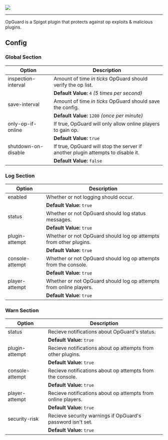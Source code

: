 <img src="http://i.imgur.com/le8Nqlv.png"></img>

---

OpGuard is a Spigot plugin that protects against op exploits &amp; malicious plugins.

## Config

### Global Section

| Option                           | Description                      |
|----------------------------------|----------------------------------|
| inspection-interval | Amount of time *in ticks* OpGuard should verify the op list. |
| | **Default Value:** `4` *(5 times per second)* |
| save-interval | Amount of time *in ticks* OpGuard should save the config. |
| | **Default Value:** `1200` *(once per minute)* |
| only-op-if-online | If true, OpGuard will only allow online players to gain op. |
| | **Default Value:** `true` |
| shutdown-on-disable | If true, OpGuard will stop the server if another plugin attempts to disable it. |
| | **Default Value:** `false` |

### Log Section

| Option                           | Description                      |
|----------------------------------|----------------------------------|
| enabled | Whether or not logging should occur. |
| | **Default Value:** `true` |
| status | Whether or not OpGuard should log status messages. |
| | **Default Value:** `true` |
| plugin-attempt | Whether or not OpGuard should log op attempts from other plugins. |
| | **Default Value:** `true` |
| console-attempt | Whether or not OpGuard should log op attempts from the console. |
| | **Default Value:** `true` |
| player-attempt | Whether or not OpGuard should log op attempts from online players. |
| | **Default Value:** `true` |

### Warn Section

| Option                           | Description                      |
|----------------------------------|----------------------------------|
| status | Recieve notifications about OpGuard's status. |
| | **Default Value:** `true` |
| plugin-attempt | Recieve notifications about op attempts from other plugins. |
| | **Default Value:** `true` |
| console-attempt | Recieve notifications about op attempts from the console. |
| | **Default Value:** `true` |
| player-attempt | Recieve notifications about op attempts from online players. |
| | **Default Value:** `true` |
| security-risk | Recieve security warnings if OpGuard's password isn't set. |
| | **Default Value:** `true` |
